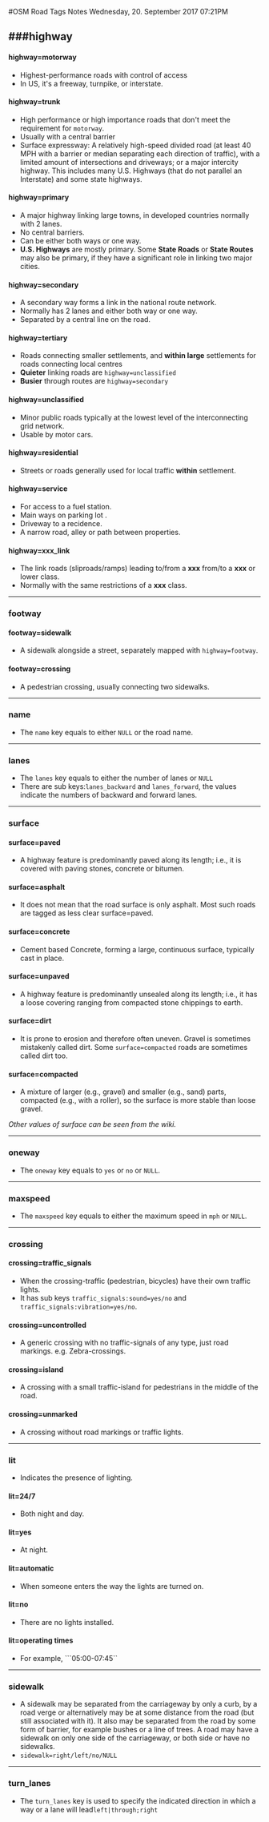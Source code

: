 #OSM Road Tags Notes
Wednesday, 20. September 2017 07:21PM 

###highway
---
#### highway=motorway
* Highest-performance roads with control of access
* In US, it's a freeway, turnpike, or interstate.

#### highway=trunk
* High performance or high importance roads that don't meet the requirement for ```motorway```.
* Usually with a central barrier 
* Surface expressway: A relatively high-speed divided road (at least 40 MPH with a barrier or median separating each direction of traffic), with a limited amount of intersections and driveways; or a major intercity highway. This includes many U.S. Highways (that do not parallel an Interstate) and some state highways.

#### highway=primary
* A major highway linking large towns, in developed countries normally with 2 lanes.
* No central barriers.
* Can be either both ways or one way.
* **U.S. Highways** are mostly primary. Some **State Roads** or **State Routes** may also be primary, if they have a significant role in linking two major cities.

#### highway=secondary
* A secondary way forms a link in the national route network. 
* Normally has 2 lanes and either both way or one way. 
* Separated by a central line on the road. 

#### highway=tertiary
* Roads connecting smaller settlements, and **within large** settlements for roads connecting local centres
* **Quieter** linking roads are ```highway=unclassified```
* **Busier** through routes are ```highway=secondary```

#### highway=unclassified
* Minor public roads typically at the lowest level of the interconnecting grid network.
* Usable by motor cars.

#### highway=residential
*  Streets or roads generally used for local traffic **within** settlement.

#### highway=service
* For access to a fuel station.
* Main ways on parking lot .
* Driveway to a recidence.
* A narrow road, alley or path between properties.

#### highway=xxx_link
* The link roads (sliproads/ramps) leading to/from a **xxx** from/to a **xxx** or lower class. 
* Normally with the same restrictions of a **xxx** class. 
---
### footway

#### footway=sidewalk
* A sidewalk alongside a street, separately mapped with ```highway=footway```.

#### footway=crossing
* A pedestrian crossing, usually connecting two sidewalks.

---
### name
* The ```name``` key equals to either ```NULL``` or the road name.

---
### lanes
* The ```lanes``` key equals to either the number of lanes or ```NULL```
* There are sub keys:```lanes_backward``` and ```lanes_forward```, the values indicate the numbers of backward and forward lanes.

---
### surface
#### surface=paved
* A highway feature is predominantly paved along its length; i.e., it is covered with paving stones, concrete or bitumen. 

#### surface=asphalt
* It does not mean that the road surface is only asphalt. Most such roads are tagged as less clear surface=paved. 

#### surface=concrete
* Cement based Concrete, forming a large, continuous surface, typically cast in place. 

#### surface=unpaved
* A highway feature is predominantly unsealed along its length; i.e., it has a loose covering ranging from compacted stone chippings to earth.

#### surface=dirt
* It is prone to erosion and therefore often uneven. Gravel is sometimes mistakenly called dirt. Some ```surface=compacted``` roads are sometimes called dirt too.

#### surface=compacted
* A mixture of larger (e.g., gravel) and smaller (e.g., sand) parts, compacted (e.g., with a roller), so the surface is more stable than loose gravel.

*Other values of surface can be seen from the wiki.*

---
### oneway
* The ```oneway``` key equals to ```yes``` or ```no``` or ```NULL```.

---
### maxspeed
* The ```maxspeed``` key equals to either the maximum speed in ```mph``` or ```NULL```.

---
### crossing
#### crossing=traffic_signals
* When the crossing-traffic (pedestrian, bicycles) have their own traffic lights. 
* It has sub keys ```traffic_signals:sound=yes/no``` and ```traffic_signals:vibration=yes/no```.
#### crossing=uncontrolled
* A generic crossing with no traffic-signals of any type, just road markings. e.g. Zebra-crossings.

#### crossing=island
* A crossing with a small traffic-island for pedestrians in the middle of the road. 

#### crossing=unmarked
* A crossing without road markings or traffic lights.

---
### lit

* Indicates the presence of lighting.
#### lit=24/7
* Both night and day.
#### lit=yes
* At night.
#### lit=automatic
* When someone enters the way the lights are turned on.
#### lit=no
* There are no lights installed.
#### lit=operating times
* For example, ```05:00-07:45``

---
### sidewalk
* A sidewalk may be separated from the carriageway by only a curb, by a road verge or alternatively may be at some distance from the road (but still associated with it). It also may be separated from the road by some form of barrier, for example bushes or a line of trees. A road may have a sidewalk on only one side of the carriageway, or both side or have no sidewalks. 
* ```sidewalk=right/left/no/NULL```

---
### turn_lanes
* The ```turn_lanes``` key is used to specify the indicated direction in which a way or a lane will lead```left|through;right```











